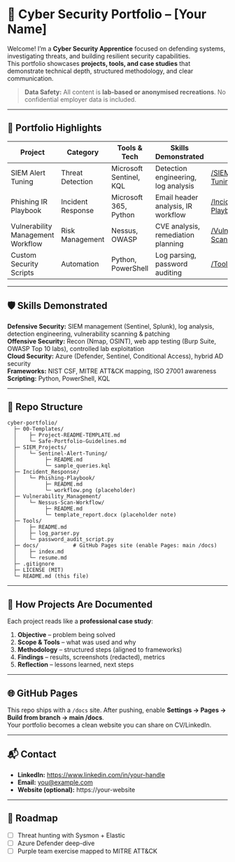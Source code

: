 # 🔐 Cyber Security Portfolio – [Your Name]

Welcome! I’m a **Cyber Security Apprentice** focused on defending systems, investigating threats, and building resilient security capabilities.  
This portfolio showcases **projects, tools, and case studies** that demonstrate technical depth, structured methodology, and clear communication.

> **Data Safety:** All content is **lab-based or anonymised recreations**. No confidential employer data is included.

---

## 🚀 Portfolio Highlights

| Project | Category | Tools & Tech | Skills Demonstrated | Link |
|--------|----------|--------------|---------------------|------|
| SIEM Alert Tuning | Threat Detection | Microsoft Sentinel, KQL | Detection engineering, log analysis | [/SIEM_Projects/Sentinel-Alert-Tuning](./SIEM_Projects/Sentinel-Alert-Tuning) |
| Phishing IR Playbook | Incident Response | Microsoft 365, Python | Email header analysis, IR workflow | [/Incident_Response/Phishing-Playbook](./Incident_Response/Phishing-Playbook) |
| Vulnerability Management Workflow | Risk Management | Nessus, OWASP | CVE analysis, remediation planning | [/Vulnerability_Management/Nessus-Scan-Workflow](./Vulnerability_Management/Nessus-Scan-Workflow) |
| Custom Security Scripts | Automation | Python, PowerShell | Log parsing, password auditing | [/Tools](./Tools) |

---

## 🛡️ Skills Demonstrated

**Defensive Security:** SIEM management (Sentinel, Splunk), log analysis, detection engineering, vulnerability scanning & patching  
**Offensive Security:** Recon (Nmap, OSINT), web app testing (Burp Suite, OWASP Top 10 labs), controlled lab exploitation  
**Cloud Security:** Azure (Defender, Sentinel, Conditional Access), hybrid AD security  
**Frameworks:** NIST CSF, MITRE ATT&CK mapping, ISO 27001 awareness  
**Scripting:** Python, PowerShell, KQL

---

## 📂 Repo Structure

```
cyber-portfolio/
  ├─ 00-Templates/
  │    ├─ Project-README-TEMPLATE.md
  │    └─ Safe-Portfolio-Guidelines.md
  ├─ SIEM_Projects/
  │    └─ Sentinel-Alert-Tuning/
  │         ├─ README.md
  │         └─ sample_queries.kql
  ├─ Incident_Response/
  │    └─ Phishing-Playbook/
  │         ├─ README.md
  │         └─ workflow.png (placeholder)
  ├─ Vulnerability_Management/
  │    └─ Nessus-Scan-Workflow/
  │         ├─ README.md
  │         └─ template_report.docx (placeholder note)
  ├─ Tools/
  │    ├─ README.md
  │    ├─ log_parser.py
  │    └─ password_audit_script.py
  ├─ docs/           # GitHub Pages site (enable Pages: main /docs)
  │    ├─ index.md
  │    └─ resume.md
  ├─ .gitignore
  ├─ LICENSE (MIT)
  └─ README.md (this file)
```

---

## 📑 How Projects Are Documented
Each project reads like a **professional case study**:
1. **Objective** – problem being solved  
2. **Scope & Tools** – what was used and why  
3. **Methodology** – structured steps (aligned to frameworks)  
4. **Findings** – results, screenshots (redacted), metrics  
5. **Reflection** – lessons learned, next steps

---

## 🌐 GitHub Pages
This repo ships with a `/docs` site. After pushing, enable **Settings → Pages → Build from branch → main /docs**.  
Your portfolio becomes a clean website you can share on CV/LinkedIn.

---

## 📬 Contact
- **LinkedIn:** https://www.linkedin.com/in/your-handle  
- **Email:** you@example.com  
- **Website (optional):** https://your-website

---

## 🌟 Roadmap
- [ ] Threat hunting with Sysmon + Elastic  
- [ ] Azure Defender deep-dive  
- [ ] Purple team exercise mapped to MITRE ATT&CK

